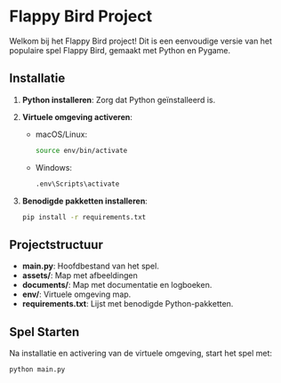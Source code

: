 # Flappy Bird Project

Welkom bij het Flappy Bird project! Dit is een eenvoudige versie van het populaire spel Flappy Bird, gemaakt met Python en Pygame.


## Installatie

1. **Python installeren**: Zorg dat Python geïnstalleerd is.

2. **Virtuele omgeving activeren**:
    - macOS/Linux:
        ```bash
        source env/bin/activate
        ```
    - Windows:
        ```bash
        .env\Scripts\activate
        ```
2. **Benodigde pakketten installeren**:
    ```bash
    pip install -r requirements.txt
    ```

## Projectstructuur

- **main.py**: Hoofdbestand van het spel.
- **assets/**: Map met afbeeldingen
- **documents/**: Map met documentatie en logboeken.
- **env/**: Virtuele omgeving map.
- **requirements.txt**: Lijst met benodigde Python-pakketten.

## Spel Starten

Na installatie en activering van de virtuele omgeving, start het spel met:
```bash
python main.py

